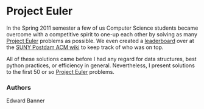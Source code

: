 Project Euler
=============

In the Spring 2011 semester a few of us Computer Science students became
overcome with a competitive spirit to one-up each other by solving as many
[Project Euler](http://projecteuler.net) problems as possible. We even created a
[leaderboard](http://cs.potsdam.edu/ACM/index.php/SUNY_Potsdam_ACM:Project_Euler_Leaderboard)
over at the [SUNY Postdam ACM wiki](http://cs.potsdam.edu/ACM) to keep track of
who was on top.

All of these solutions came before I had any regard for data structures, best
python practices, or efficiency in general. Nevertheless, I present solutions
to the first 50 or so [Project Euler](http://projecteuler.net) problems.

### Authors

Edward Banner
